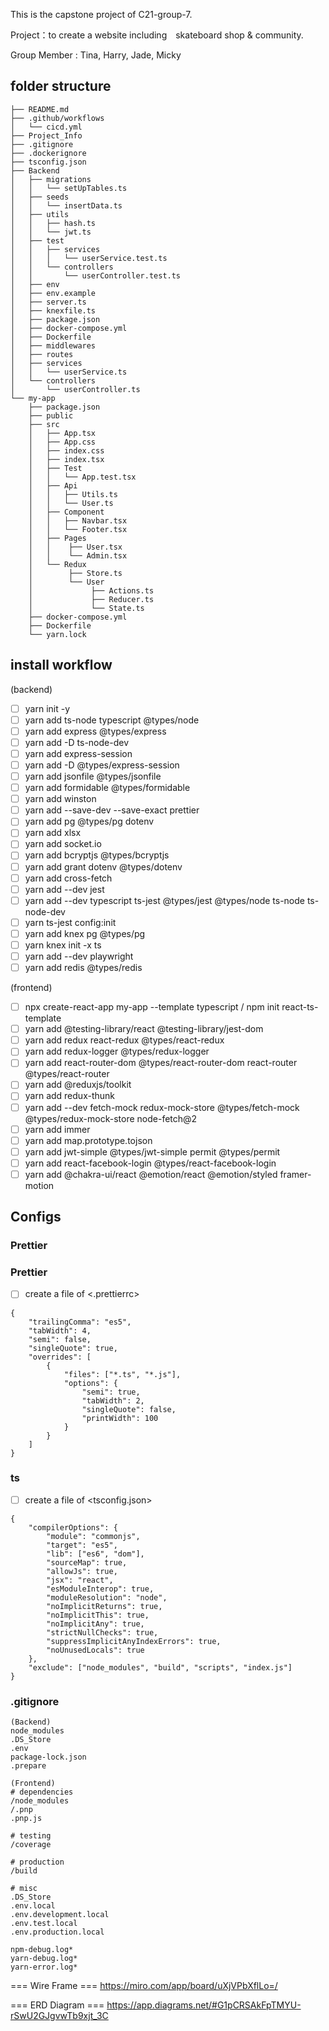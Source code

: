 This is the capstone project of C21-group-7.

Project：to create a website including　skateboard shop & community. 

Group Member : Tina, Harry, Jade, Micky

## folder structure
```
├── README.md
├── .github/workflows
│   └── cicd.yml
├── Project_Info
├── .gitignore
├── .dockerignore
├── tsconfig.json
├── Backend
│   ├── migrations
│   │   └── setUpTables.ts
│   ├── seeds
│   │   └── insertData.ts
│   ├── utils
│   │   ├── hash.ts
│   │   └── jwt.ts
│   ├── test
│   │   ├── services
│   │   │   └── userService.test.ts
│   │   └── controllers
│   │       └── userController.test.ts
│   ├── env
│   ├── env.example
│   ├── server.ts
│   ├── knexfile.ts
│   ├── package.json
│   ├── docker-compose.yml
│   ├── Dockerfile
│   ├── middlewares
│   ├── routes
│   ├── services
│   │   └── userService.ts
│   └── controllers
│       └── userController.ts
└── my-app
    ├── package.json
    ├── public
    ├── src
    │   ├── App.tsx
    │   ├── App.css
    │   ├── index.css
    │   ├── index.tsx
    │   ├── Test
    │   │   └── App.test.tsx
    │   ├── Api
    │   │   ├── Utils.ts
    │   │   └── User.ts
    │   ├── Component
    │   │   ├── Navbar.tsx
    │   │   └── Footer.tsx
    │   ├── Pages
    │   │    ├── User.tsx
    │   │    └── Admin.tsx
    │   └── Redux
    │        ├── Store.ts
    │        └── User
    │             ├── Actions.ts
    │             ├── Reducer.ts
    │             └── State.ts
    ├── docker-compose.yml
    ├── Dockerfile
    └── yarn.lock
```

## install workflow
(backend)
- [ ] yarn init -y
- [ ] yarn add  ts-node typescript @types/node
- [ ] yarn add express @types/express
- [ ] yarn add -D ts-node-dev
- [ ] yarn add express-session
- [ ] yarn add -D @types/express-session
- [ ] yarn add jsonfile @types/jsonfile
- [ ] yarn add formidable @types/formidable
- [ ] yarn add winston
- [ ] yarn add --save-dev --save-exact prettier
- [ ] yarn add pg @types/pg dotenv 
- [ ] yarn add xlsx
- [ ] yarn add socket.io
- [ ] yarn add bcryptjs @types/bcryptjs
- [ ] yarn add grant  dotenv @types/dotenv
- [ ] yarn add cross-fetch
- [ ] yarn add --dev jest
- [ ] yarn add --dev typescript ts-jest @types/jest @types/node ts-node ts-node-dev
- [ ] yarn ts-jest config:init
- [ ] yarn add knex pg @types/pg
- [ ] yarn knex init -x ts
- [ ] yarn add --dev playwright 
- [ ] yarn add redis @types/redis

(frontend)
- [ ] npx create-react-app my-app --template typescript   /   npm init react-ts-template
- [ ] yarn add @testing-library/react @testing-library/jest-dom
- [ ] yarn add redux react-redux @types/react-redux
- [ ] yarn add redux-logger @types/redux-logger
- [ ] yarn add react-router-dom @types/react-router-dom react-router @types/react-router
- [ ] yarn add @reduxjs/toolkit
- [ ] yarn add redux-thunk
- [ ] yarn add --dev fetch-mock redux-mock-store @types/fetch-mock @types/redux-mock-store node-fetch@2
- [ ] yarn add immer
- [ ] yarn add map.prototype.tojson
- [ ] yarn add jwt-simple @types/jwt-simple permit @types/permit
- [ ] yarn add react-facebook-login @types/react-facebook-login
- [ ] yarn add @chakra-ui/react @emotion/react @emotion/styled framer-motion
    
## Configs
### Prettier
### Prettier
- [ ] create a file of <.prettierrc>
```
{
    "trailingComma": "es5",
    "tabWidth": 4,
    "semi": false,
    "singleQuote": true,
    "overrides": [
        {
            "files": ["*.ts", "*.js"],
            "options": {
                "semi": true,
                "tabWidth": 2,
                "singleQuote": false,
                "printWidth": 100
            }
        }
    ]
}

```

### ts
- [ ] create a file of <tsconfig.json>
```
{
    "compilerOptions": {
        "module": "commonjs",
        "target": "es5",
        "lib": ["es6", "dom"],
        "sourceMap": true,
        "allowJs": true,
        "jsx": "react",
        "esModuleInterop": true,
        "moduleResolution": "node",
        "noImplicitReturns": true,
        "noImplicitThis": true,
        "noImplicitAny": true,
        "strictNullChecks": true,
        "suppressImplicitAnyIndexErrors": true,
        "noUnusedLocals": true
    },
    "exclude": ["node_modules", "build", "scripts", "index.js"]
}
```

### .gitignore
```
(Backend)
node_modules
.DS_Store
.env
package-lock.json
.prepare
```
```
(Frontend)
# dependencies
/node_modules
/.pnp
.pnp.js

# testing
/coverage

# production
/build

# misc
.DS_Store
.env.local
.env.development.local
.env.test.local
.env.production.local

npm-debug.log*
yarn-debug.log*
yarn-error.log*

```
    
=== Wire Frame ===
https://miro.com/app/board/uXjVPbXflLo=/

=== ERD Diagram ===
https://app.diagrams.net/#G1pCRSAkFpTMYU-rSwU2GJgvwTb9xjt_3C


